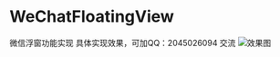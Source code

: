 # WeChatFloatingView
微信浮窗功能实现
具体实现效果，可加QQ：2045026094 交流
 ![效果图](https://github.com/8pmedu/WeChatFloatingView/blob/master/WeChatFloatingView/Introduction/%E5%BE%AE%E4%BF%A1%E6%B5%AE%E7%AA%97.gif)
